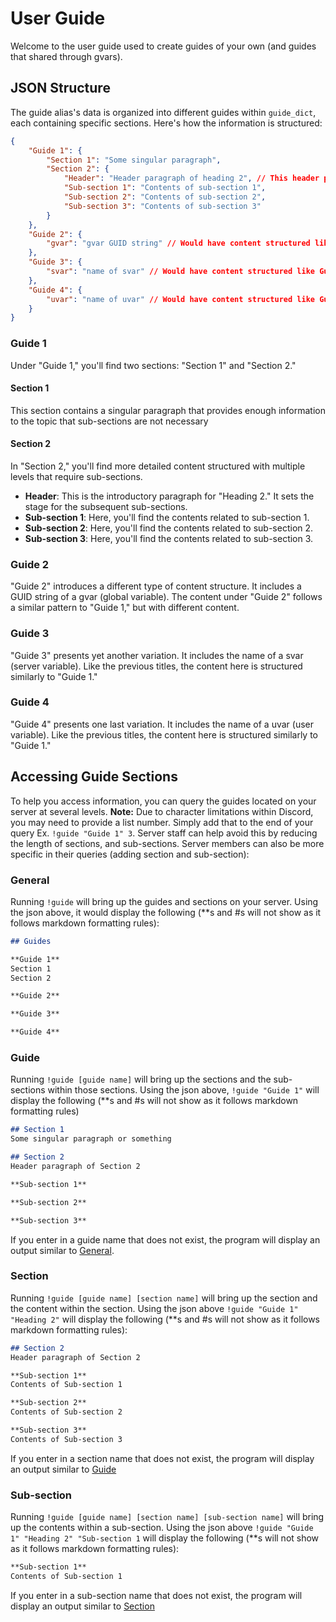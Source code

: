 # User Guide

Welcome to the user guide used to create guides of your own (and guides that shared through gvars).

## JSON Structure

The guide alias's data is organized into different guides within `guide_dict`, each containing specific sections. Here's how the information is structured:

```json
{
    "Guide 1": {
        "Section 1": "Some singular paragraph",
        "Section 2": {
            "Header": "Header paragraph of heading 2", // This header paragraph has to have key be "Header"
            "Sub-section 1": "Contents of sub-section 1",
            "Sub-section 2": "Contents of sub-section 2",
            "Sub-section 3": "Contents of sub-section 3"
        }
    },
    "Guide 2": {
        "gvar": "gvar GUID string" // Would have content structured like Guide 1
    },
    "Guide 3": {
        "svar": "name of svar" // Would have content structured like Guide 1
    },
    "Guide 4": {
        "uvar": "name of uvar" // Would have content structured like Guide 1
    }
}
```

### Guide 1

Under "Guide 1," you'll find two sections: "Section 1" and "Section 2."

#### Section 1

This section contains a singular paragraph that provides enough information to the topic that sub-sections are not necessary

#### Section 2

In "Section 2," you'll find more detailed content structured with multiple levels that require sub-sections.

- **Header**: This is the introductory paragraph for "Heading 2." It sets the stage for the subsequent sub-sections.
- **Sub-section 1**: Here, you'll find the contents related to sub-section 1.
- **Sub-section 2**: Here, you'll find the contents related to sub-section 2.
- **Sub-section 3**: Here, you'll find the contents related to sub-section 3.

### Guide 2

"Guide 2" introduces a different type of content structure. It includes a GUID string of a gvar (global variable). The content under "Guide 2" follows a similar pattern to "Guide 1," but with different content.

### Guide 3

"Guide 3" presents yet another variation. It includes the name of a svar (server variable). Like the previous titles, the content here is structured similarly to "Guide 1."

### Guide 4

"Guide 4" presents one last variation. It includes the name of a uvar (user variable). Like the previous titles, the content here is structured similarly to "Guide 1."

## Accessing Guide Sections

To help you access information, you can query the guides located on your server at several levels. **Note:** Due to character limitations within Discord, you may need to provide a list number. Simply add that to the end of your query Ex. `!guide "Guide 1" 3`. Server staff can help avoid this by reducing the length of sections, and sub-sections. Server members can also be more specific in their queries (adding section and sub-section):

### General
Running `!guide` will bring up the guides and sections on your server. Using the json above, it would display the following (**s and #s will not show as it follows markdown formatting rules):
```md
## Guides

**Guide 1**
Section 1
Section 2

**Guide 2**

**Guide 3**

**Guide 4**
```

### Guide
Running `!guide [guide name]` will bring up the sections and the sub-sections within those sections. Using the json above, `!guide "Guide 1"` will display the following (**s and #s will not show as it follows markdown formatting rules)
```md
## Section 1
Some singular paragraph or something

## Section 2
Header paragraph of Section 2

**Sub-section 1**

**Sub-section 2**

**Sub-section 3**
```

If you enter in a guide name that does not exist, the program will display an output similar to [General](#general).

### Section
Running `!guide [guide name] [section name]` will bring up the section and the content within the section. Using the json above `!guide "Guide 1" "Heading 2"` will display the following (**s and #s will not show as it follows markdown formatting rules):
```md
## Section 2
Header paragraph of Section 2

**Sub-section 1**
Contents of Sub-section 1

**Sub-section 2**
Contents of Sub-section 2

**Sub-section 3**
Contents of Sub-section 3
``` 

If you enter in a section name that does not exist, the program will display an output similar to [Guide](#guide)

### Sub-section
Running `!guide [guide name] [section name] [sub-section name]` will bring up the contents within a sub-section. Using the json above `!guide "Guide 1" "Heading 2" "Sub-section 1` will display the following (**s will not show as it follows markdown formatting rules):
```md
**Sub-section 1**
Contents of Sub-section 1
```

If you enter in a sub-section name that does not exist, the program will display an output similar to [Section](#section)